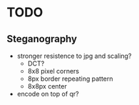 # TODO

## Steganography

- stronger resistence to jpg and scaling?
  - DCT?
  - 8x8 pixel corners
  - 8px border repeating pattern
  - 8x8px center
- encode on top of qr?
